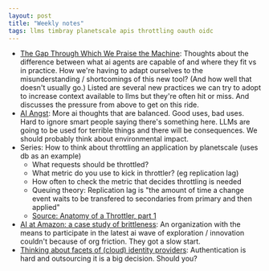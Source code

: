 ```yaml
---
layout: post
title: "Weekly notes"
tags: llms timbray planetscale apis throttling oauth oidc
---
```


* [The Gap Through Which We Praise the Machine](https://ferd.ca/the-gap-through-which-we-praise-the-machine.html): Thoughts about the difference between what ai agents are capable of and where they fit vs in practice. How we're having to adapt ourselves to the misunderstanding / shortcomings of this new tool? (And how well that doesn't usually go.) Listed are several new practices we can try to adopt to increase context available to llms but they're often hit or miss. And discusses the pressure from above to get on this ride.
* [AI Angst](https://www.tbray.org/ongoing/When/202x/2025/06/06/My-AI-Angst): More ai thoughts that are balanced. Good uses, bad uses. Hard to ignore smart people saying there's something here. LLMs are going to be used for terrible things and there will be consequences. We should probably think about environmental impact.
* Series: How to think about throttling an application by planetscale (uses db as an example)
  * What requests should be throttled?
  * What metric do you use to kick in throttler? (eg replication lag)
  * How often to check the metric that decides throttling is needed
  * Queuing theory: Replication lag is "the amount of time a change event waits to be transfered to secondaries from primary and then applied"
  * [Source: Anatomy of a Throttler, part 1](https://planetscale.com/blog/anatomy-of-a-throttler-part-1)
* [AI at Amazon: a case study of brittleness](https://surfingcomplexity.blog/2025/06/08/ai-at-amazon-a-case-study-of-brittleness/): An organization with the means to participate in the latest ai wave of exploration / innovation couldn't because of org friction. They got a slow start.
* [Thinking about facets of (cloud) identity providers](https://utcc.utoronto.ca/~cks/space/blog/sysadmin/CloudIdentityProviderFacets): Authentication is hard and outsourcing it is a big decision. Should you?